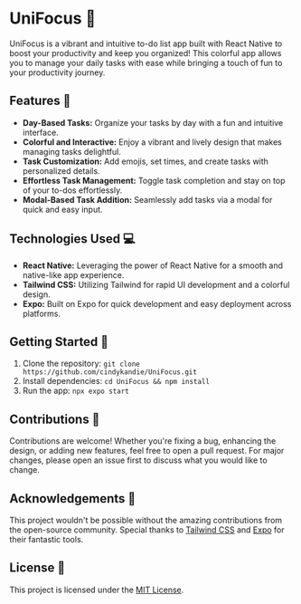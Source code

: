 # UniFocus 🚀

UniFocus is a vibrant and intuitive to-do list app built with React Native to boost your productivity and keep you organized! This colorful app allows you to manage your daily tasks with ease while bringing a touch of fun to your productivity journey.

## Features 🌟

- **Day-Based Tasks:** Organize your tasks by day with a fun and intuitive interface.
- **Colorful and Interactive:** Enjoy a vibrant and lively design that makes managing tasks delightful.
- **Task Customization:** Add emojis, set times, and create tasks with personalized details.
- **Effortless Task Management:** Toggle task completion and stay on top of your to-dos effortlessly.
- **Modal-Based Task Addition:** Seamlessly add tasks via a modal for quick and easy input.

## Technologies Used 💻

- **React Native:** Leveraging the power of React Native for a smooth and native-like app experience.
- **Tailwind CSS:** Utilizing Tailwind for rapid UI development and a colorful design.
- **Expo:** Built on Expo for quick development and easy deployment across platforms.

## Getting Started 🚀

1. Clone the repository: `git clone https://github.com/cindykandie/UniFocus.git`
2. Install dependencies: `cd UniFocus && npm install`
3. Run the app: `npx expo start`

## Contributions 🤝

Contributions are welcome! Whether you're fixing a bug, enhancing the design, or adding new features, feel free to open a pull request. For major changes, please open an issue first to discuss what you would like to change.

## Acknowledgements 🙌

This project wouldn't be possible without the amazing contributions from the open-source community. Special thanks to [Tailwind CSS](https://tailwindcss.com/) and [Expo](https://expo.dev/) for their fantastic tools.

## License 📝

This project is licensed under the [MIT License](https://opensource.org/license/mit/).

